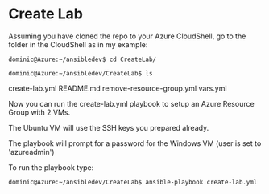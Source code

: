 # Create Lab

Assuming you have cloned the repo to your Azure CloudShell, go to the folder in the CloudShell as in my example:

`dominic@Azure:~/ansibledev$ cd CreateLab/`

`dominic@Azure:~/ansibledev/CreateLab$ ls`

create-lab.yml  README.md  remove-resource-group.yml  vars.yml

Now you can run the create-lab.yml playbook to setup an Azure Resource Group with 2 VMs.

The Ubuntu VM will use the SSH keys you prepared already.

The playbook will prompt for a password for the Windows VM (user is set to 'azureadmin')

To run the playbook type:

`dominic@Azure:~/ansibledev/CreateLab$ ansible-playbook create-lab.yml`